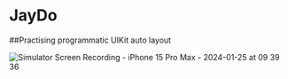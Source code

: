 # JayDo
##Practising programmatic UIKit auto layout

![Simulator Screen Recording - iPhone 15 Pro Max - 2024-01-25 at 09 39 36](https://github.com/JamiuJimoh/JayDo/assets/60991680/796f4fa6-88c4-4562-84cb-e2ce3fb698f8)
